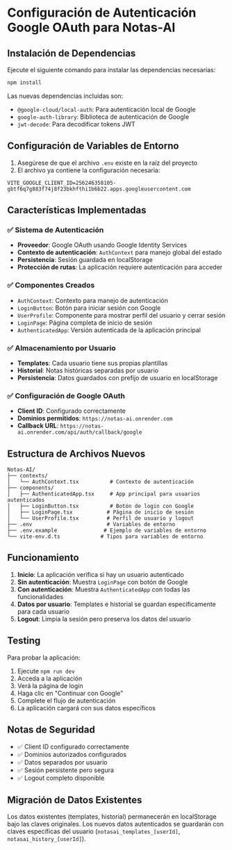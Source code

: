 # Configuración de Autenticación Google OAuth para Notas-AI

## Instalación de Dependencias

Ejecute el siguiente comando para instalar las dependencias necesarias:

```bash
npm install
```

Las nuevas dependencias incluidas son:
- `@google-cloud/local-auth`: Para autenticación local de Google
- `google-auth-library`: Biblioteca de autenticación de Google
- `jwt-decode`: Para decodificar tokens JWT

## Configuración de Variables de Entorno

1. Asegúrese de que el archivo `.env` existe en la raíz del proyecto
2. El archivo ya contiene la configuración necesaria:

```env
VITE_GOOGLE_CLIENT_ID=256246358105-gbtf6q7g883f74j8f23bkhfthi1b6b22.apps.googleusercontent.com
```

## Características Implementadas

### ✅ Sistema de Autenticación
- **Proveedor**: Google OAuth usando Google Identity Services
- **Contexto de autenticación**: `AuthContext` para manejo global del estado
- **Persistencia**: Sesión guardada en localStorage
- **Protección de rutas**: La aplicación requiere autenticación para acceder

### ✅ Componentes Creados
- `AuthContext`: Contexto para manejo de autenticación
- `LoginButton`: Botón para iniciar sesión con Google
- `UserProfile`: Componente para mostrar perfil del usuario y cerrar sesión
- `LoginPage`: Página completa de inicio de sesión
- `AuthenticatedApp`: Versión autenticada de la aplicación principal

### ✅ Almacenamiento por Usuario
- **Templates**: Cada usuario tiene sus propias plantillas
- **Historial**: Notas históricas separadas por usuario
- **Persistencia**: Datos guardados con prefijo de usuario en localStorage

### ✅ Configuración de Google OAuth
- **Client ID**: Configurado correctamente
- **Dominios permitidos**: `https://notas-ai.onrender.com`
- **Callback URL**: `https://notas-ai.onrender.com/api/auth/callback/google`

## Estructura de Archivos Nuevos

```
Notas-AI/
├── contexts/
│   └── AuthContext.tsx          # Contexto de autenticación
├── components/
│   ├── AuthenticatedApp.tsx     # App principal para usuarios autenticados
│   ├── LoginButton.tsx          # Botón de login con Google
│   ├── LoginPage.tsx           # Página de inicio de sesión
│   └── UserProfile.tsx         # Perfil de usuario y logout
├── .env                        # Variables de entorno
├── .env.example               # Ejemplo de variables de entorno
└── vite-env.d.ts             # Tipos para variables de entorno
```

## Funcionamiento

1. **Inicio**: La aplicación verifica si hay un usuario autenticado
2. **Sin autenticación**: Muestra `LoginPage` con botón de Google
3. **Con autenticación**: Muestra `AuthenticatedApp` con todas las funcionalidades
4. **Datos por usuario**: Templates e historial se guardan específicamente para cada usuario
5. **Logout**: Limpia la sesión pero preserva los datos del usuario

## Testing

Para probar la aplicación:

1. Ejecute `npm run dev`
2. Acceda a la aplicación
3. Verá la página de login
4. Haga clic en "Continuar con Google"
5. Complete el flujo de autenticación
6. La aplicación cargará con sus datos específicos

## Notas de Seguridad

- ✅ Client ID configurado correctamente
- ✅ Dominios autorizados configurados
- ✅ Datos separados por usuario
- ✅ Sesión persistente pero segura
- ✅ Logout completo disponible

## Migración de Datos Existentes

Los datos existentes (templates, historial) permanecerán en localStorage bajo las claves originales. Los nuevos datos autenticados se guardarán con claves específicas del usuario (`notasai_templates_[userId]`, `notasai_history_[userId]`). 